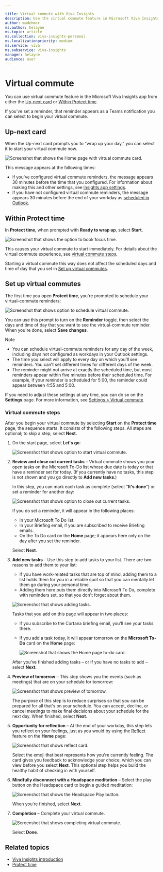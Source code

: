 ```yaml
---

title: Virtual commute with Viva Insights
description: Use the virtual commute feature in Microsoft Viva Insights
author: madehmer
ms.author: helayne
ms.topic: article
ms.collection: viva-insights-personal
ms.localizationpriority: medium 
ms.service: viva
ms.subservice: viva-insights
manager: helayne
audience: user
---
```


# Virtual commute

You can use virtual commute feature in the Microsoft Viva Insights app from either the [Up-next card](#up-next-card) or [Within Protect time](#within-protect-time).

If you’ve set a reminder, that reminder appears as a Teams notification you can select to begin your virtual commute.

## Up-next card

When the Up-next card prompts you to "wrap up your day," you can select it to start your virtual commute now.

![Screenshot that shows the Home page with virtual commute card.](images/virtual-commute.png)

This message appears at the following times:

* If you've configured virtual commute reminders, the message appears 30 minutes before the time that you configured. For information about making this and other settings, see [Insights app settings](viva-teams-app-settings.md).
* If you have not configured virtual commute reminders, the message appears 30 minutes before the end of your workday as [scheduled in Outlook](https://outlook.office.com/calendar/options/calendar/view/appearance).

## Within Protect time

In **Protect time**, when prompted with **Ready to wrap up**, select **Start**.

![Screenshot that shows the option to book focus time.](Images/virtual-commute-start.png)  

This causes your virtual commute to start immediately. For details about the virtual commute experience, see [virtual commute steps](#virtual-commute-steps).

Starting a virtual commute this way does not affect the scheduled days and time of day that you set in [Set up virtual commutes](#set-up-virtual-commutes).

## Set up virtual commutes

The first time you open **Protect time**, you're prompted to schedule your virtual-commute reminders:

![Screenshot that shows option to schedule virtual commute.](Images/virtual-commute-reminders.png)  

You can use this prompt to turn on the **Reminder** toggle, then select the days and time of day that you want to see the virtual-commute reminder. When you're done, select **Save changes**.

>[!Note]
>* You can schedule virtual-commute reminders for any day of the week, including days not configured as workdays in your Outlook settings.
>* The time you select will apply to every day on which you'll see reminders. You can't set different times for different days of the week.
>* The reminder might not arrive at exactly the scheduled time, but most reminders appear within five minutes before their scheduled time. For example, if your reminder is scheduled for 5:00, the reminder could appear between 4:55 and 5:00.

If you need to adjust these settings at any time, you can do so on the **Settings** page. For more information, see [Settings > Virtual commute](viva-teams-app-settings.md).

### Virtual commute steps

After you begin your virtual commute by selecting **Start** on the **Protect time** page, the sequence starts. It consists of the following steps. All steps are optional; to skip a step, select **Next**.

1. On the start page, select **Let's go**:

   ![Screenshot that shows option to start virtual commute.](Images/virtual-commute-start.png)  

2. **Review and close out current tasks** &ndash; Virtual commute shows you your open tasks on the Microsoft To-Do list whose due date is today or that have a reminder set for today. (If you currently have no tasks, this step is not shown and you go directly to **Add new tasks**.)

   In this step, you can mark each task as complete (select "**It's done**") or set a reminder for another day:

     ![Screenshot that shows option to close out current tasks.](Images/02-close-out-current-tasks-55.png)

   If you do set a reminder, it will appear in the following places:
    * In your Microsoft To Do list.
    * In your Briefing email, if you are subscribed to receive Briefing emails.
    * On the To Do card on the **Home** page; it appears here only on the day after you set the reminder.

   Select **Next**.

3. **Add new tasks** &ndash; Use this step to add tasks to your list. There are two reasons to add them to your list:

   * If you have work-related tasks that are top of mind, adding them to a list holds them for you in a reliable spot so that you can mentally let them go during your personal time.
   * Adding them here puts them directly into Microsoft To Do, complete with reminders set, so that you don't forget about them.

   ![Screenshot that shows adding tasks.](Images/03-add-new-tasks-55.png)

   Tasks that you add on this page will appear in two places:

   * If you subscribe to the Cortana briefing email, you'll see your tasks there.
   * If you add a task today, it will appear tomorrow on the **Microsoft To-Do** card on the **Home** page:

     ![Screenshot that shows the Home page to-do card.](Images/home-to-do.png)  

   After you've finished adding tasks &ndash; or if you have no tasks to add &ndash; select **Next**.

4. **Preview of tomorrow** &ndash; This step shows you the events (such as meetings) that are on your schedule for tomorrow:

   ![Screenshot that shows preview of tomorrow.](Images/04-preview-of-tomorrow-55.png)

   The purpose of this step is to reduce surprises so that you can be prepared for all that's on your schedule. You can accept, decline, or cancel meetings to make final decisions about your schedule for the next day. When finished, select **Next**.

5. **Opportunity for reflection** &ndash; At the end of your workday, this step lets you reflect on your feelings, just as you would by using the [Reflect](viva-insights-reflect.md) feature on the **Home** page:

   ![Screenshot that shows reflect card.](Images/virtual-commute-reflect.png)

   Select the emoji that best represents how you're currently feeling. The card gives you feedback to acknowledge your choice, which you can view before you select **Next**. This optional step helps you build the healthy habit of checking in with yourself.

6. **Mindfully disconnect with a Headspace meditation** &ndash; Select the play button on the Headspace card to begin a guided meditation:

   ![Screenshot that shows the Headspace Play button.](Images/headspace-in-vc.png)

   When you're finished, select **Next**.

7. **Completion** &ndash; Complete your virtual commute.

   ![Screenshot that shows completing virtual commute.](Images/07-completion-55.png)

   Select **Done**.

## Related topics

* [Viva Insights introduction](viva-teams-app.md)
* [Protect time](viva-insights-protect-time.md)
